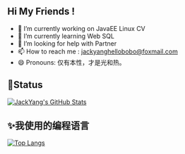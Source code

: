 ## Hi My Friends !
- 🔭 I’m currently working on JavaEE Linux CV
- 🌱 I’m currently learning Web SQL
- 🤔 I’m looking for help with Partner
- 📫 How to reach me : jackyanghellobobo@foxmail.com
- 😄 Pronouns: 仅有本性，才是光和热。
## 🤔Status
[![JackYang's GitHub Stats](https://github-readme-stats.vercel.app/api?username=JackYang-hellobobo&show_icons=true&hide=contribs,prs&count_private=true&bg_color=30,77FFD2,6297DB,1EECFF&title_color=fff&text_color=fff&icon_color=fff)](https://github.com/dyedd)
## ✨我使用的编程语言
[![Top Langs](https://github-readme-stats.vercel.app/api/top-langs/?username=JackYang-hellobobo&layout=compact)](https://github.com/JackYang-hellobobo/)
<!--
**JackYang-hellobobo/JackYang-hellobobo** is a ✨ _special_ ✨ repository because its `README.md` (this file) appears on your GitHub profile.
Here are some ideas to get you started:
- 🔭 I’m currently working on ...
- 🌱 I’m currently learning ...
- 👯 I’m looking to collaborate on ...
- 🤔 I’m looking for help with ...
- 💬 Ask me about ...
- 📫 How to reach me: ...
- 😄 Pronouns: ...
- ⚡ Fun fact: ...
-->